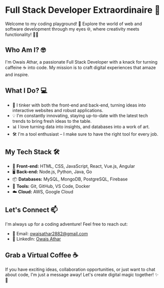 # Full Stack Developer Extraordinaire 🚀

Welcome to my coding playground! 👋 Explore the world of web and software development through my eyes 🌐, where creativity meets functionality! 🎨💼

## Who Am I? 🤓

I'm Owais Athar, a passionate Full Stack Developer with a knack for turning caffeine ☕ into code. My mission is to craft digital experiences that amaze and inspire.

## What I Do? 💻

- 🔧 I tinker with both the front-end and back-end, turning ideas into interactive websites and robust applications.
- 💡 I'm constantly innovating, staying up-to-date with the latest tech trends to bring fresh ideas to the table.
- 📊 I love turning data into insights, and databases into a work of art.
- 🛠️ I'm a tool enthusiast – I make sure to have the right tool for every job.

## My Tech Stack 🛠️

- 💼 **Front-end:** HTML, CSS, JavaScript, React, Vue.js, Angular
- 🖥️ **Back-end:** Node.js, Python, Java, Go
- 📦 **Databases:** MySQL, MongoDB, PostgreSQL, Firebase
- 🧰 **Tools:** Git, GitHub, VS Code, Docker
- ☁️ **Cloud:** AWS, Google Cloud

## Let's Connect 📫

I'm always up for a coding adventure! Feel free to reach out:

- 📧 Email: [owaisathar2882@gmail.com](mailto:owaisathar2882@gmail.com)
- 💼 LinkedIn: [Owais Athar](https://www.linkedin.com/in/owais-athar-28b9361ab/)

## Grab a Virtual Coffee ☕

If you have exciting ideas, collaboration opportunities, or just want to chat about code, I'm just a message away! Let's create digital magic together! ✨🚀

